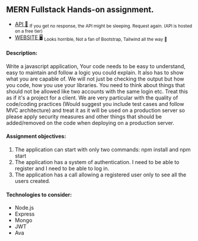 ## MERN Fullstack Hands-on assignment.

- [API 🧠](https://nudgyt-assignment-api.herokuapp.com) <sub>If you get no response, the API might be sleeping. Request again. (API is hosted on a free tier)</sub>
- [WEBSITE 🖥](https://nudgyt-assignment.netlify.app) <sub>Looks horrible, Not a fan of Bootstrap, Tailwind all the way 🚀</sub>

#### Description:
Write a javascript application, Your code needs to be easy to understand, easy to maintain and follow a logic you could explain. It also has to show what you are capable of.  We will not just be checking the output but how you code, how you use your libraries. You need to think about things that should not be allowed like two accounts with the same login etc. Treat this as if it's a project for a client. We are very particular with the quality of code/coding practices (Would suggest you include test cases and follow MVC architecture) and treat it as it will be used on a production server so please apply security measures and other things that should be added/removed on the code when deploying on a production server.  

#### Assignment objectives:
1. The application can start with only two commands: npm install and npm start
2. The application has a system of authentication. I need to be able to register and I need
to be able to log in.
3. The application has a call allowing a registered user only to see all the users created.


#### Technologies  to consider:

- Node.js
- Express
- Mongo
- JWT
- Ava
